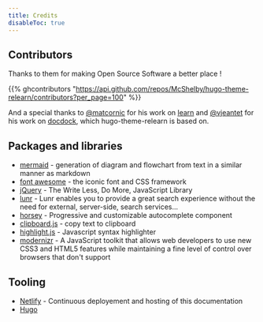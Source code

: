 ```yaml
---
title: Credits
disableToc: true
---
```


## Contributors

Thanks to them <i class="fas fa-heart"></i> for making Open Source Software a better place !

{{% ghcontributors "https://api.github.com/repos/McShelby/hugo-theme-relearn/contributors?per_page=100" %}}

And a special thanks to [@matcornic](https://github.com/matcornic) for his work on [learn](https://github.com/matcornic/hugo-theme-learn) and [@vjeantet](https://github.com/vjeantet) for his work on [docdock](https://github.com/vjeantet/hugo-theme-docdock), which hugo-theme-relearn is based on.

## Packages and libraries
* [mermaid](https://knsv.github.io/mermaid) - generation of diagram and flowchart from text in a similar manner as markdown
* [font awesome](http://fontawesome.io/) - the iconic font and CSS framework
* [jQuery](https://jquery.com) - The Write Less, Do More, JavaScript Library
* [lunr](https://lunrjs.com) - Lunr enables you to provide a great search experience without the need for external, server-side, search services...
* [horsey](https://bevacqua.github.io/horsey/) - Progressive and customizable autocomplete component
* [clipboard.js](https://zenorocha.github.io/clipboard.js) - copy text to clipboard
* [highlight.js](https://highlightjs.org) - Javascript syntax highlighter
* [modernizr](https://modernizr.com) - A JavaScript toolkit that allows web developers to use new CSS3 and HTML5 features while maintaining a fine level of control over browsers that don't support

## Tooling

* [Netlify](https://www.netlify.com) - Continuous deployement and hosting of this documentation
* [Hugo](https://gohugo.io/)


